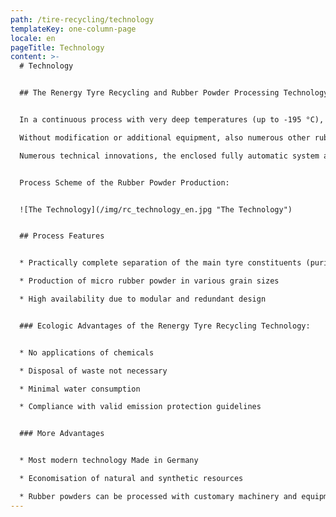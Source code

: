 ```yaml
---
path: /tire-recycling/technology
templateKey: one-column-page
locale: en
pageTitle: Technology
content: >-
  # Technology


  ## The Renergy Tyre Recycling and Rubber Powder Processing Technology


  In a continuous process with very deep temperatures (up to -195 °C), the Renergy RC 400/05 processes end-of life-tyres by utilising liquid nitrogen as cooling agent.\

  Without modification or additional equipment, also numerous other rubber residues can be utilised.\

  Numerous technical innovations, the enclosed fully automatic system and the patented technology ensure highest effectivity and productivity.


  Process Scheme of the Rubber Powder Production:


  ![The Technology](/img/rc_technology_en.jpg "The Technology")


  ## Process Features


  * Practically complete separation of the main tyre constituents (purity > 99 %)

  * Production of micro rubber powder in various grain sizes

  * High availability due to modular and redundant design


  ### Ecologic Advantages of the Renergy Tyre Recycling Technology:


  * No applications of chemicals

  * Disposal of waste not necessary

  * Minimal water consumption

  * Compliance with valid emission protection guidelines


  ### More Advantages


  * Most modern technology Made in Germany

  * Economisation of natural and synthetic resources

  * Rubber powders can be processed with customary machinery and equipment
---
```

